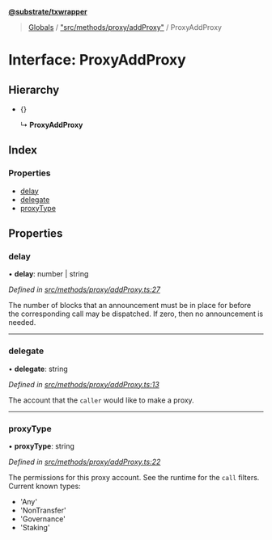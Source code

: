 **[@substrate/txwrapper](../README.md)**

> [Globals](../globals.md) / ["src/methods/proxy/addProxy"](../modules/_src_methods_proxy_addproxy_.md) / ProxyAddProxy

# Interface: ProxyAddProxy

## Hierarchy

* {}

  ↳ **ProxyAddProxy**

## Index

### Properties

* [delay](_src_methods_proxy_addproxy_.proxyaddproxy.md#delay)
* [delegate](_src_methods_proxy_addproxy_.proxyaddproxy.md#delegate)
* [proxyType](_src_methods_proxy_addproxy_.proxyaddproxy.md#proxytype)

## Properties

### delay

•  **delay**: number \| string

*Defined in [src/methods/proxy/addProxy.ts:27](https://github.com/paritytech/txwrapper/blob/a0533b3/src/methods/proxy/addProxy.ts#L27)*

The number of blocks that an announcement must be in place for before the corresponding call
may be dispatched. If zero, then no announcement is needed.

___

### delegate

•  **delegate**: string

*Defined in [src/methods/proxy/addProxy.ts:13](https://github.com/paritytech/txwrapper/blob/a0533b3/src/methods/proxy/addProxy.ts#L13)*

The account that the `caller` would like to make a proxy.

___

### proxyType

•  **proxyType**: string

*Defined in [src/methods/proxy/addProxy.ts:22](https://github.com/paritytech/txwrapper/blob/a0533b3/src/methods/proxy/addProxy.ts#L22)*

The permissions for this proxy account. See the runtime for the `call` filters.
Current known types:
  - 'Any'
  - 'NonTransfer'
  - 'Governance'
  - 'Staking'
